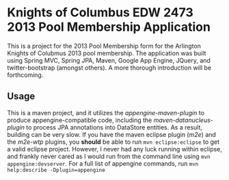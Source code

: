 Knights of Columbus EDW 2473 2013 Pool Membership Application
=============================================================
This is a project for the 2013 Pool Membership form for the Arlington Knights of Colubmus 2013 pool
membership.  The application was built using Spring MVC, Spring JPA, Maven, Google App Engine, JQuery, and
twitter-bootstrap (amongst others).  A more thorough introduction will be forthcoming.

Usage
-----
This is a maven project, and it utilizes the _appengine-maven-plugin_ to produce appengine-compatible code,
including the _maven-datanucleus-plugin_ to process JPA annotations into DataStore entities.  As a result,
building can be very slow.  If you have the maven eclipse plugin (_m2e_) and the _m2e-wtp_ plugins, you
__should__ be able to run `mvn eclipse:eclipse` to get a valid eclipse project.  However, I never had any
luck running within eclipse, and frankly never cared as I would run from the command line using `mvn 
appengine:devserver`.  For a full list of appengine commands, run `mvn help:describe -Dplugin=appengine`